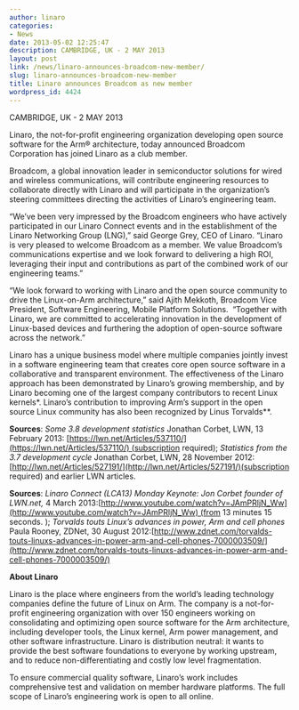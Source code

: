 ```yaml
---
author: linaro
categories:
- News
date: 2013-05-02 12:25:47
description: CAMBRIDGE, UK - 2 MAY 2013
layout: post
link: /news/linaro-announces-broadcom-new-member/
slug: linaro-announces-broadcom-new-member
title: Linaro announces Broadcom as new member
wordpress_id: 4424
---
```


CAMBRIDGE, UK - 2 MAY 2013

Linaro, the not-for-profit engineering organization developing open source software for the Arm® architecture, today announced Broadcom Corporation has joined Linaro as a club member.

Broadcom, a global innovation leader in semiconductor solutions for wired and wireless communications, will contribute engineering resources to collaborate directly with Linaro and will participate in the organization’s steering committees directing the activities of Linaro’s engineering team.

“We’ve been very impressed by the Broadcom engineers who have actively participated in our Linaro Connect events and in the establishment of the Linaro Networking Group (LNG),” said George Grey, CEO of Linaro. “Linaro is very pleased to welcome Broadcom as a member. We value Broadcom’s communications expertise and we look forward to delivering a high ROI, leveraging their input and contributions as part of the combined work of our engineering teams.”

“We look forward to working with Linaro and the open source community to drive the Linux-on-Arm architecture,” said Ajith Mekkoth, Broadcom Vice President, Software Engineering, Mobile Platform Solutions.  “Together with Linaro, we are committed to accelerating innovation in the development of Linux-based devices and furthering the adoption of open-source software across the network.”

Linaro has a unique business model where multiple companies jointly invest in a software engineering team that creates core open source software in a collaborative and transparent environment. The effectiveness of the Linaro approach has been demonstrated by Linaro’s growing membership, and by Linaro becoming one of the largest company contributors to recent Linux kernels*. Linaro’s contribution to improving Arm’s support in the open source Linux community has also been recognized by Linus Torvalds**.

**Sources**: _Some 3.8 development statistics_ Jonathan Corbet, LWN, 13 February 2013: [https://lwn.net/Articles/537110/](https://lwn.net/Articles/537110/) (subscription required); _Statistics from the 3.7 development cycle_ Jonathan Corbet, LWN, 28 November 2012:[http://lwn.net/Articles/527191/](http://lwn.net/Articles/527191/)(subscription required) and earlier LWN articles.

**Sources**: _Linaro Connect (LCA13) Monday Keynote: Jon Corbet founder of LWN.net,_ 4 March 2013:[http://www.youtube.com/watch?v=JAmPRljN_Ww](http://www.youtube.com/watch?v=JAmPRljN_Ww) (from 13 minutes 15 seconds. ); _Torvalds touts Linux’s advances in power, Arm and cell phones_ Paula Rooney, ZDNet, 30 August 2012:[http://www.zdnet.com/torvalds-touts-linuxs-advances-in-power-arm-and-cell-phones-7000003509/](http://www.zdnet.com/torvalds-touts-linuxs-advances-in-power-arm-and-cell-phones-7000003509/)

[](http://www.zdnet.com/torvalds-touts-linuxs-advances-in-power-arm-and-cell-phones-7000003509/)**About Linaro**

Linaro is the place where engineers from the world’s leading technology companies define the future of Linux on Arm. The company is a not-for-profit engineering organization with over 150 engineers working on consolidating and optimizing open source software for the Arm architecture, including developer tools, the Linux kernel, Arm power management, and other software infrastructure. Linaro is distribution neutral: it wants to provide the best software foundations to everyone by working upstream, and to reduce non-differentiating and costly low level fragmentation.

To ensure commercial quality software, Linaro’s work includes comprehensive test and validation on member hardware platforms. The full scope of Linaro’s engineering work is open to all online.